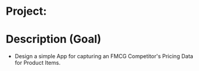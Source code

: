 # Project: 

# Description (Goal)
* Design a simple App for capturing an FMCG Competitor's Pricing Data for Product Items.